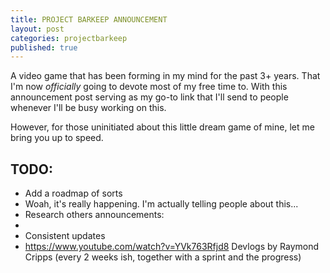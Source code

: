 ```yaml
---
title: PROJECT BARKEEP ANNOUNCEMENT
layout: post
categories: projectbarkeep
published: true
---
```


A video game that has been forming in my mind for the past 3+ years. That I'm now *officially* going to devote most of my free time to. With this announcement post serving as my go-to link that I'll send to people whenever I'll be busy working on this.

However, for those uninitiated about this little dream game of mine, let me bring you up to speed.

## TODO:
- Add a roadmap of sorts
- Woah, it's really happening. I'm actually telling people about this...
- Research others announcements:
 - 
- Consistent updates
 - https://www.youtube.com/watch?v=YVk763Rfjd8 Devlogs by Raymond Cripps (every 2 weeks ish, together with a sprint and the progress)